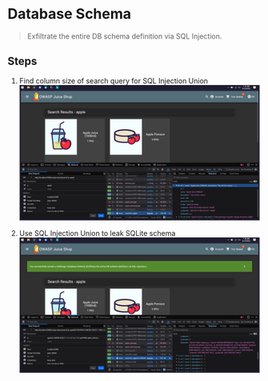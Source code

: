 # Database Schema

> Exfiltrate the entire DB schema definition via SQL Injection.

## Steps

1. Find column size of search query for SQL Injection Union
![alt text](<images/Screenshot 2025-09-10 073758.png>)

2. Use SQL Injection Union to leak SQLite schema
![alt text](<images/Screenshot 2025-09-10 073828.png>)
